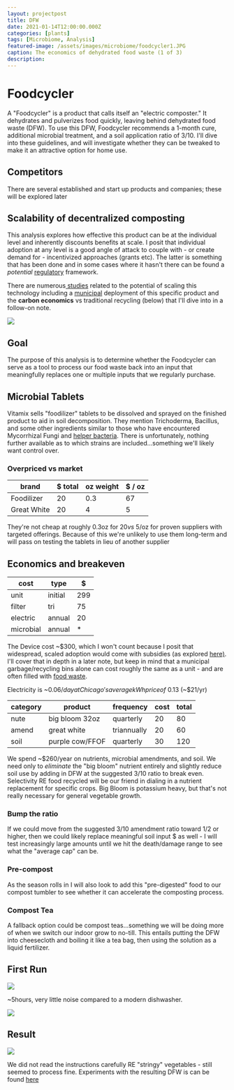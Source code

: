 ```yaml
---
layout: projectpost
title: DFW
date: 2021-01-14T12:00:00.000Z
categories: [plants]
tags: [Microbiome, Analysis]
featured-image: /assets/images/microbiome/foodcycler1.JPG
caption: The economics of dehydrated food waste (1 of 3)
description: 
---
```

# Foodcycler
 
A "Foodcycler" is a product that calls itself an "electric composter." It dehydrates and pulverizes food quickly, leaving behind dehydrated food waste (DFW). To use this DFW, Foodcycler recommends a 1-month cure, additional microbial treatment, and a soil application ratio of 3/10. I'll dive into these guidelines, and will investigate whether they can be tweaked to make it an attractive option for home use.

## Competitors 

There are several established and start up products and companies; these will be explored later

## Scalability of decentralized composting

This analysis explores how effective this product can be at the individual level and inherently discounts benefits at scale. I posit that individual adoption at any level is a good angle of attack to couple with - or create demand for - incentivized approaches (grants etc). The latter is something that has been done and in some cases where it hasn't there can be found a <i>potential</i> <a href="https://www.calrecycle.ca.gov/organics/food/commercial/dehydrators" target="_blank" rel="noopener noreferrer">regulatory</a> framework.

There are numerous<a href="https://www.researchgate.net/publication/334059397_Decentralized_Community_Composting_Feasibility_Analysis_for_Residential_Food_Waste_A_Chicago_Case_Study" target="_blank" rel="noopener noreferrer"> studies</a> related to the potential of scaling this technology including a <a href="https://nelson.civicweb.net/document/90881/FoodCycler%20Budget%202021%20presentation.pdf?handle=3C9551DFFAA740619CE29D05234C64A8" target="_blank" rel="noopener noreferrer">municipal</a> deployment of this specific product and the <b>carbon economics</b> vs traditional recycling (below) that I'll dive into in a follow-on note.

<a data-fancybox="gallery" href="/assets/images/microbiome/carbonecon.JPG"><img class="projectimage" src="/assets/images/microbiome/carbonecon.JPG"></a>

## Goal
 
The purpose of this analysis is to determine whether the Foodcycler can serve as a tool to process our food waste back into an input that meaningfully replaces one or multiple inputs that we regularly purchase. 
 
## Microbial Tablets
Vitamix sells "foodilizer" tablets to be dissolved and sprayed on the finished product to aid in soil decomposition. They mention Trichoderma, Bacillus, and some other ingredients similar to those who have encountered Mycorrhizal Fungi and <a href="https://en.wikipedia.org/wiki/Mycorrhiza_helper_bacteria" target="_blank" rel="noopener noreferrer">helper bacteria</a>. There is unfortunately, nothing further available as to which strains are included...something we'll likely want control over.
 
### Overpriced vs market

| brand       	| $ total 	| oz weight 	| $ / oz 	|
|-------------	|---------	|-----------	|--------	|
| Foodilizer  	| 20      	| 0.3       	| 67     	|
| Great White 	| 20      	| 4         	| 5      	|


They're not cheap at roughly 0.3oz for $20 vs ~$5/oz for proven suppliers with targeted offerings. Because of this we're unlikely to use them long-term and will pass on testing the tablets in lieu of another supplier
 
## Economics and breakeven


| cost      	| type    	| $   	|
|-----------	|---------	|-----	|
| unit      	| initial 	| 299 	|
| filter    	| tri   	| 75 	|
| electric  	| annual  	|  20 	|
| microbial 	| annual  	| *   	|


The Device cost ~$300, which I won't count because I posit that widespread, scaled adoption would come with subsidies (as explored <a href="http://thenelsondaily.com/news/new-direction-considered-residential-organics-collection-city" target="_blank" rel="noopener noreferrer">here)</a>. I'll cover that in depth in a later note, but keep in mind that a municipal garbage/recycling bins alone can cost roughly the same as a unit - and are often filled with <a href="https://www.npr.org/local/309/2020/08/11/901299345/your-questions-about-recycling-and-composting-in-chicago-answered#:~:text=%22And%20when%20you%20see%20that,hauling%20of%20that%20food%20waste." target="_blank" rel="noopener noreferrer">food waste</a>.

Electricity is ~$0.06/day at Chicago's average kWh price of ~$0.13 (~$21/yr)


| category 	| product                             	| frequency   	| cost 	| total 	|
|----------	|--------------------------------------	|-------------	|------	|-------	|
| nute    	| big bloom 32oz                       	| quarterly 	|   20 	|    80 	|
| amend    	| great white                         	| triannually 	|   20 	|    60 	|
| soil    	| purple cow/FFOF                   	| quarterly   	|   30 	|   120 	|

We spend ~$260/year on nutrients, microbial amendments, and soil. We need only to  <i>eliminate</i> the "big bloom" nutrient entirely and slightly reduce soil use by adding in DFW at the suggested 3/10 ratio to break even. Selectivity RE food recycled will be our friend in dialing in a nutrient replacement for specific crops. Big Bloom is potassium heavy, but that's not really necessary for general vegetable growth. 


### Bump the ratio
 
If we could move from the suggested 3/10 amendment ratio toward 1/2 or higher, then we could likely replace meaningful soil input $ as well - I will test increasingly large amounts until we hit the death/damage range to see what the "average cap" can be. 

### Pre-compost
As the season rolls in I will also look to add this "pre-digested" food to our compost tumbler to see whether it can accelerate the composting process.

### Compost Tea
 
A fallback option could be compost teas...something we will be doing more of when we switch our indoor grow to no-till. This entails putting the DFW into cheesecloth and boiling it like a tea bag, then using the solution as a liquid fertilizer.

## First Run

 <a data-fancybox="gallery" href="/assets/images/microbiome/foodcycler1.JPG"><img class="projectimage" src="/assets/images/microbiome/foodcycler1.JPG"></a>
 
~5hours, very little noise compared to a modern dishwasher.

<a data-fancybox="gallery" href="/assets/images/microbiome/foodcycler2.JPG"><img class="projectimage" src="/assets/images/microbiome/foodcycler2.JPG"></a>
 
## Result

<a data-fancybox="gallery" href="/assets/images/microbiome/foodcycler4.JPG"><img class="projectimage" src="/assets/images/microbiome/foodcycler4.JPG"></a>
 
We did not read the instructions carefully RE "stringy" vegetables - still seemed to process fine. Experiments with the resulting DFW is can be found <a href="https://clarkadisney.github.io/microbiome">here<a/>
 
 
 
 

